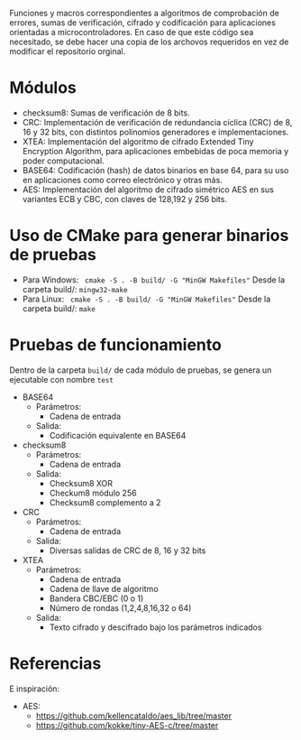 Funciones y macros correspondientes a algoritmos de comprobación de errores, sumas de verificación, cifrado y codificación para aplicaciones orientadas a microcontroladores.
En caso de que este código sea necesitado, se debe hacer una copia de los archovos requeridos en vez de modificar el repositorio orginal.

# Módulos

* checksum8: Sumas de verificación de 8 bits.
* CRC: Implementación de verificación de redundancia cíclica (CRC) de 8, 16 y 32 bits, con distintos polinomios generadores e implementaciones.
* XTEA: Implementación del algoritmo de cifrado Extended Tiny Encryption Algorithm, para aplicaciones embebidas de poca memoria y poder computacional.
* BASE64: Codificación (hash) de datos binarios en base 64, para su uso en aplicaciones como correo electrónico y otras más.
* AES:  Implementación del algoritmo de cifrado simétrico AES en sus variantes ECB y CBC, con claves de 128,192 y 256 bits.

# Uso de CMake para generar binarios de pruebas
* Para Windows:
``` cmake -S . -B build/ -G "MinGW Makefiles"```
Desde la carpeta build/: 
``` mingw32-make ```
* Para Linux:
``` cmake -S . -B build/ -G "MinGW Makefiles"```
Desde la carpeta build/: 
``` make ```

# Pruebas de funcionamiento
Dentro de la carpeta ```build/``` de cada módulo de pruebas, se genera un ejecutable con nombre ```test```
* BASE64
    * Parámetros: 
        * Cadena de entrada
    * Salida:
        * Codificación equivalente en BASE64
* checksum8
    * Parámetros: 
        * Cadena de entrada
    * Salida:
        * Checksum8 XOR
        * Checkum8 módulo 256
        * Checksum8 complemento a 2
* CRC
    * Parámetros: 
        * Cadena de entrada
    * Salida:
        * Diversas salidas de CRC de 8, 16 y 32 bits
* XTEA
    * Parámetros: 
        * Cadena de entrada
        * Cadena de llave de algoritmo
        * Bandera CBC/EBC (0 o 1)
        * Número de rondas (1,2,4,8,16,32 o 64)
    * Salida:
        * Texto cifrado y descifrado bajo los parámetros indicados

# Referencias
E inspiración:
* AES: 
    * https://github.com/kellencataldo/aes_lib/tree/master
    * https://github.com/kokke/tiny-AES-c/tree/master